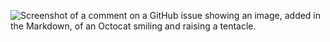 ![Screenshot of a comment on a GitHub issue showing an image, added in the Markdown, of an Octocat smiling and raising a tentacle.](https://mir-s3-cdn-cf.behance.net/project_modules/1400/9bc27292880429.5e569ff84e4d0.gif)
